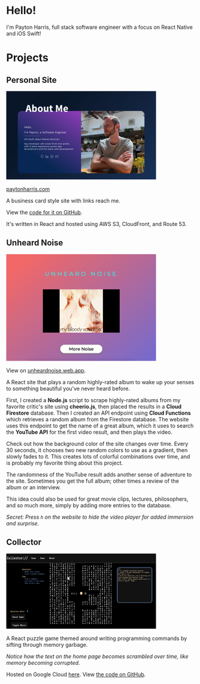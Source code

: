 # Hello!

 I'm Payton Harris, full stack software engineer with a focus on React Native and iOS Swift!

# Projects

## Personal Site

<img src="https://github.com/paytonharris/paytonharris/blob/master/images/paytonharris.png?raw=true" alt="payton harris personal site preview" width="400"/>

[paytonharris.com](https://paytonharris.com)

A business card style site with links reach me.

View the [code for it on GitHub](https://github.com/paytonharris/payton-site). 

It's written in React and hosted using AWS S3, CloudFront, and Route 53.

## Unheard Noise

<img src="https://github.com/paytonharris/paytonharris/blob/master/images/unheardnoise.png?raw=true" alt="unheard noise site preview" width="400"/>

View on [unheardnoise.web.app](https://unheardnoise.web.app).

A React site that plays a random highly-rated album to wake up your senses to something beautiful you've never heard before.

First, I created a __Node.js__ script to scrape highly-rated albums from my favorite critic's site using __cheerio.js__, then placed the results in a __Cloud Firestore__ database. Then I created an API endpoint using __Cloud Functions__ which retrieves a random album from the Firestore database. The website uses this endpoint to get the name of a great album, which it uses to search the __YouTube API__ for the first video result, and then plays the video.

Check out how the background color of the site changes over time. Every 30 seconds, it chooses two new random colors to use as a gradient, then slowly fades to it. This creates lots of colorful combinations over time, and is probably my favorite thing about this project. 

The randomness of the YouTube result adds another sense of adventure to the site. Sometimes you get the full album; other times a review of the album or an interview. 

This idea could also be used for great movie clips, lectures, philosophers, and so much more, simply by adding more entries to the database.

_Secret: Press `h` on the website to hide the video player for added immersion and surprise._

## Collector

<img src="https://github.com/paytonharris/paytonharris/blob/master/images/collector.png?raw=true" alt="collector site preview" width="400"/>

A React puzzle game themed around writing programming commands by sifting through memory garbage.

*Notice how the text on the home page becomes scrambled over time, like memory becoming corrupted.*

Hosted on Google Cloud [here](https://collector-188a6.web.app). View [the code on GitHub](https://collector-188a6.web.app). 